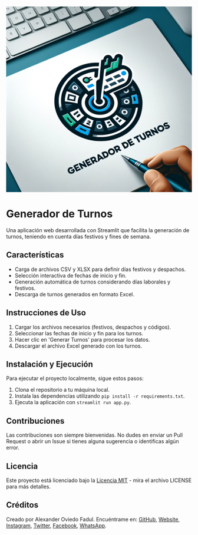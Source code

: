 ![Logo de Removedor de Fondo de Imágenes](https://raw.githubusercontent.com/bladealex9848/TurnosFestivos/main/logo.png)

# Generador de Turnos

Una aplicación web desarrollada con Streamlit que facilita la generación de turnos, teniendo en cuenta días festivos y fines de semana.

## Características

- Carga de archivos CSV y XLSX para definir días festivos y despachos.
- Selección interactiva de fechas de inicio y fin.
- Generación automática de turnos considerando días laborales y festivos.
- Descarga de turnos generados en formato Excel.

## Instrucciones de Uso

1. Cargar los archivos necesarios (festivos, despachos y códigos).
2. Seleccionar las fechas de inicio y fin para los turnos.
3. Hacer clic en 'Generar Turnos' para procesar los datos.
4. Descargar el archivo Excel generado con los turnos.

## Instalación y Ejecución

Para ejecutar el proyecto localmente, sigue estos pasos:

1. Clona el repositorio a tu máquina local.
2. Instala las dependencias utilizando `pip install -r requirements.txt`.
3. Ejecuta la aplicación con `streamlit run app.py`.

## Contribuciones

Las contribuciones son siempre bienvenidas. No dudes en enviar un Pull Request o abrir un Issue si tienes alguna sugerencia o identificas algún error.

## Licencia

Este proyecto está licenciado bajo la [Licencia MIT](LICENSE) - mira el archivo LICENSE para más detalles.

## Créditos

Creado por Alexander Oviedo Fadul. Encuéntrame en: [GitHub](https://github.com/bladealex9848), [Website](https://alexander.oviedo.isabellaea.com/), [Instagram](https://www.instagram.com/alexander.oviedo.fadul), [Twitter](https://twitter.com/alexanderofadul), [Facebook](https://www.facebook.com/alexanderof/), [WhatsApp](https://api.whatsapp.com/send?phone=573015930519&text=Hola%20!Quiero%20conversar%20contigo!%20).